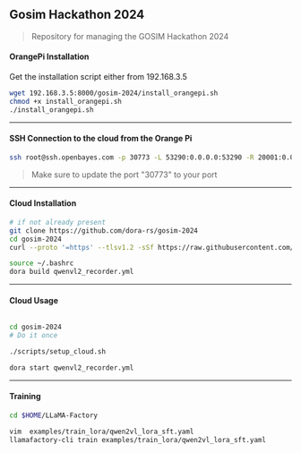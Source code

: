 ## Gosim Hackathon 2024

> Repository for managing the GOSIM Hackathon 2024

#### OrangePi Installation

Get the installation script either from 192.168.3.5

```bash
wget 192.168.3.5:8000/gosim-2024/install_orangepi.sh
chmod +x install_orangepi.sh
./install_orangepi.sh
```

---

#### SSH Connection to the cloud from the Orange Pi

```bash
ssh root@ssh.openbayes.com -p 30773 -L 53290:0.0.0.0:53290 -R 20001:0.0.0.0:20001 -L 20002:0.0.0.0:20002
```

> Make sure to update the port "30773" to your port

---

#### Cloud Installation

```bash
# if not already present
git clone https://github.com/dora-rs/gosim-2024
cd gosim-2024
curl --proto '=https' --tlsv1.2 -sSf https://raw.githubusercontent.com/dora-rs/dora/main/install.sh | bash -s -- --tag v0.3.7rc0

source ~/.bashrc
dora build qwenvl2_recorder.yml
```

---

#### Cloud Usage

```bash

cd gosim-2024
# Do it once

./scripts/setup_cloud.sh

dora start qwenvl2_recorder.yml
```

---

#### Training

```bash
cd $HOME/LLaMA-Factory

vim  examples/train_lora/qwen2vl_lora_sft.yaml
llamafactory-cli train examples/train_lora/qwen2vl_lora_sft.yaml
```
